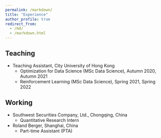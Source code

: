 ```yaml
---
permalink: /markdown/
title: "Experience"
author_profile: true
redirect_from: 
  - /md/
  - /markdown.html
---
```


## Teaching

* Teaching Assistant, City University of Hong Kong
  * Optimization for Data Science (MSc Data Science), Autumn 2020, Autumn 2021
  * Reinforcement Learning (MSc Data Science), Spring 2021, Spring 2022

## Working

* Southwest Securities Company, Ltd., Chongqing, China
  * Quantitative Research Intern
* Roland Berger, Shanghai, China
  * Part-time Assistant (PTA)


